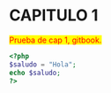 # CAPITULO 1
<style>
    mark {
        color: red;
    }
</style>
<mark>Prueba de cap 1, gitbook.<mark>

```php
<?php
$saludo = "Hola";
echo $saludo;
?>
```